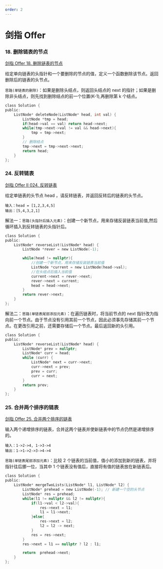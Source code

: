```yaml
---
order: 2
---
```


# 剑指 Offer

### 18. 删除链表的节点

[剑指 Offer 18. 删除链表的节点](https://leetcode.cn/problems/shan-chu-lian-biao-de-jie-dian-lcof/description/)

给定单向链表的头指针和一个要删除的节点的值，定义一个函数删除该节点。返回删除后的链表的头节点。

`思路(单链表的删除)`：如果是删除头结点，则返回头结点的 next 的指针；如果是删除非头结点，则先找到删除结点的前一个位置(K-1),再删除第 k 个结点。

```c
class Solution {
public:
    ListNode* deleteNode(ListNode* head, int val) {
        ListNode *tmp = head;
        if(head->val == val) return head->next;
        while(tmp->next->val != val && head->next){
            tmp = tmp->next;
        }
        // 删除结点
        tmp->next = tmp->next->next;
        return head;
    }
};
```

### 24. 反转链表

[剑指 Offer II 024. 反转链表](https://leetcode.cn/problems/UHnkqh/)

给定单链表的头节点 head ，请反转链表，并返回反转后的链表的头节点。

```
输入：head = [1,2,3,4,5]
输出：[5,4,3,2,1]
```

解法一：`思路(头指针后插入元素)`：创建一个新节点，用来存储反装链表当前值,然后循环插入到反转链表的头指针后。

```c
class Solution {
public:
    ListNode* reverseList(ListNode* head) {
        ListNode *rever = new ListNode(-1);

        while(head != nullptr){
            //创建一个新节点，用来存储反装链表当前值
            ListNode *current = new ListNode(head->val);
            //在头结点后插入当前值
            current->next = rever->next;
            rever->next = current;
            head = head->next;
        }
        return rever->next;
    }
};
```

解法二：`思路(单链表尾部添加元素)`：在遍历链表时，将当前节点的 next 指针改为指向前一个节点。由于节点没有引用其前一个节点，因此必须事先存储其前一个节点。在更改引用之前，还需要存储后一个节点。最后返回新的头引用。

```c
class Solution {
public:
    ListNode* reverseList(ListNode* head) {
        ListNode* prev = nullptr;
        ListNode* curr = head;
        while (curr) {
            ListNode* next = curr->next;
            curr->next = prev;
            prev = curr;
            curr = next;
        }
        return prev;
    }
};

```

### 25. 合并两个排序的链表

[剑指 Offer 25. 合并两个排序的链表](https://leetcode.cn/problems/he-bing-liang-ge-pai-xu-de-lian-biao-lcof/)

输入两个递增排序的链表，合并这两个链表并使新链表中的节点仍然是递增排序的。

```
输入：1->2->4, 1->3->4
输出：1->1->2->3->4->4
```

`思路(单链表尾部添加元素)`：比较 2 个链表的当前值，值小的添加到新的链表，并将指针往后挪一位，当其中 1 个链表没有值后，直接将有值的链表放在新链表后。

```c
class Solution {
public:
    ListNode* mergeTwoLists(ListNode* l1, ListNode* l2) {
        ListNode* prehead = new ListNode(-1); // 新建一个空的头节点
        ListNode* res = prehead;
        while(l1 != nullptr && l2 != nullptr){
            if(l1->val < l2->val){
                res->next = l1;
                l1 = l1->next;
            }else{
                res->next = l2;
                l2 = l2 -> next;
            }
            res = res->next;
        }
        res->next = l1 == nullptr ? l2 : l1;

        return  prehead->next;
    }
};
```

